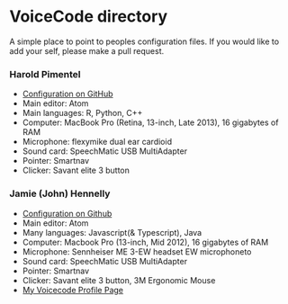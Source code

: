 # VoiceCode directory

A simple place to point to peoples configuration files.
If you would like to add your self, please make a pull request.

### Harold Pimentel

- [Configuration on GitHub](https://github.com/pimentel/dotfiles/tree/master/voicecode/commando)
- Main editor: Atom
- Main languages: R, Python, C++
- Computer: MacBook Pro (Retina, 13-inch, Late 2013), 16 gigabytes of RAM
- Microphone: flexymike dual ear cardioid
- Sound card: SpeechMatic USB MultiAdapter
- Pointer: Smartnav
- Clicker: Savant elite 3 button

### Jamie (John) Hennelly

- [Configuration on Github](https://github.com/yellownoggin/toolbox/tree/master/dotfiles/voicecode/commando)
- Main editor: Atom
- Many languages: Javascript(& Typescript), Java
- Computer: Macbook Pro (13-inch, Mid 2012), 16 gigabytes of RAM
- Microphone: Sennheiser ME 3-EW headset EW microphoneto
- Sound card: SpeechMatic USB MultiAdapter
- Pointer: Smartnav
- Clicker: Savant elite 3 button, 3M Ergonomic Mouse
- [My Voicecode Profile Page](https://github.com/yellownoggin/toolbox/tree/master/dotfiles/voicecode)
